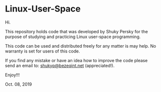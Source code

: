 # Linux-User-Space

Hi.

This repository holds code that was developed by Shuky Persky for the purpose of 
studying and practicing Linux user-space programming.

This code can be used and distributed freely for any matter is may help.
No warranty is set for users of this code.

If you find any mistake or have an idea how to improve the code please
send an email to: shukyp@bezeqint.net (appreciated!).

Enjoy!!!

Oct. 08, 2019
